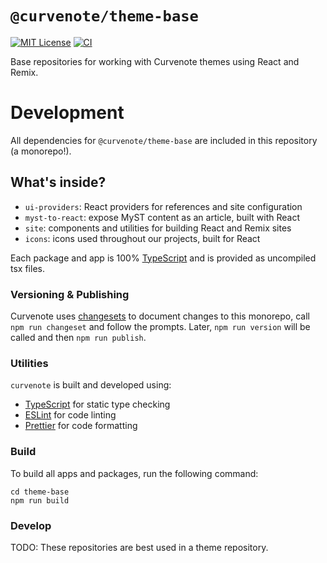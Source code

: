 # `@curvenote/theme-base`

[![MIT License](https://img.shields.io/badge/license-MIT-blue.svg)](https://github.com/curvenote/theme-base/blob/main/LICENSE)
[![CI](https://github.com/curvenote/theme-base/workflows/CI/badge.svg)](https://github.com/curvenote/theme-base/actions)

Base repositories for working with Curvenote themes using React and Remix.

# Development

All dependencies for `@curvenote/theme-base` are included in this repository (a monorepo!).

## What's inside?

- `ui-providers`: React providers for references and site configuration
- `myst-to-react`: expose MyST content as an article, built with React
- `site`: components and utilities for building React and Remix sites
- `icons`: icons used throughout our projects, built for React

Each package and app is 100% [TypeScript](https://www.typescriptlang.org/) and is provided as uncompiled tsx files.

### Versioning & Publishing

Curvenote uses [changesets](https://github.com/changesets/changesets) to document changes to this monorepo, call `npm run changeset` and follow the prompts. Later, `npm run version` will be called and then `npm run publish`.

### Utilities

`curvenote` is built and developed using:

- [TypeScript](https://www.typescriptlang.org/) for static type checking
- [ESLint](https://eslint.org/) for code linting
- [Prettier](https://prettier.io) for code formatting

### Build

To build all apps and packages, run the following command:

```
cd theme-base
npm run build
```

### Develop

TODO: These repositories are best used in a theme repository.
